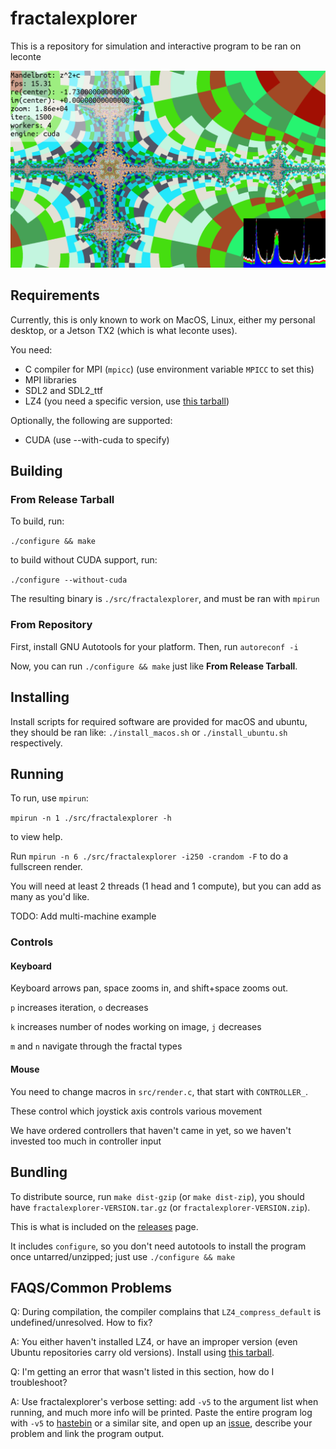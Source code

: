 # fractalexplorer

This is a repository for simulation and interactive program to be ran on leconte

![usage image](picture_0.png)

## Requirements

Currently, this is only known to work on MacOS, Linux, either my personal desktop, or a Jetson TX2 (which is what leconte uses).

You need:

  * C compiler for MPI (`mpicc`) (use environment variable `MPICC` to set this)
  * MPI libraries
  * SDL2 and SDL2_ttf
  * LZ4 (you need a specific version, use [this tarball](https://github.com/lz4/lz4/archive/v1.7.5.tar.gz))

Optionally, the following are supported:

 * CUDA (use --with-cuda to specify)


## Building

### From Release Tarball

To build, run:

`./configure && make`

to build without CUDA support, run:

`./configure --without-cuda`

The resulting binary is `./src/fractalexplorer`, and must be ran with `mpirun`

### From Repository

First, install GNU Autotools for your platform. Then, run `autoreconf -i`

Now, you can run `./configure && make` just like **From Release Tarball**.


## Installing

Install scripts for required software are provided for macOS and ubuntu, they should be ran like: `./install_macos.sh` or `./install_ubuntu.sh` respectively.


## Running

To run, use `mpirun`:

`mpirun -n 1 ./src/fractalexplorer -h`

to view help.


Run `mpirun -n 6 ./src/fractalexplorer -i250 -crandom -F` to do a fullscreen render.

You will need at least 2 threads (1 head and 1 compute), but you can add as many as you'd like.

TODO: Add multi-machine example


### Controls

#### Keyboard

Keyboard arrows pan, space zooms in, and shift+space zooms out.

`p` increases iteration, `o` decreases

`k` increases number of nodes working on image, `j` decreases

`m` and `n` navigate through the fractal types



#### Mouse

You need to change macros in `src/render.c`, that start with `CONTROLLER_`.

These control which joystick axis controls various movement

We have ordered controllers that haven't came in yet, so we haven't invested too much in controller input

## Bundling

To distribute source, run `make dist-gzip` (or `make dist-zip`), you should have `fractalexplorer-VERSION.tar.gz` (or `fractalexplorer-VERSION.zip`).

This is what is included on the [releases](http://github.com/ornl-leconte/fractalexplorer/releases) page.


It includes `configure`, so you don't need autotools to install the program once untarred/unzipped; just use `./configure && make`


## FAQS/Common Problems

Q: During compilation, the compiler complains that `LZ4_compress_default` is undefined/unresolved. How to fix?

A: You either haven't installed LZ4, or have an improper version (even Ubuntu repositories carry old versions). Install using [this tarball](https://github.com/lz4/lz4/archive/v1.7.5.tar.gz).



Q: I'm getting an error that wasn't listed in this section, how do I troubleshoot?

A: Use fractalexplorer's verbose setting: add `-v5` to the argument list when running, and much more info will be printed. Paste the entire program log with `-v5` to [hastebin](https://hastebin.com/) or a similar site, and open up an [issue](https://github.com/ornl-leconte/fractalexplorer/issues/new), describe your problem and link the program output.
